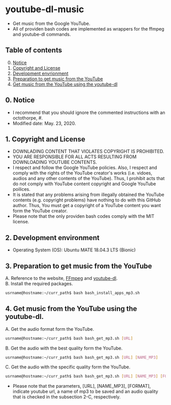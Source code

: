 # youtube-dl-music
- Get music from the Google YouTube.
- All of providen bash codes are implemented as wrappers for the ffmpeg and youtube-dl commands.


## Table of contents
0.  [Notice](#notice)
1.  [Copyright and License](#copyright_license)
2.  [Development envrionment](#envs)
3.  [Preparation to get music from the YouTube](#preparation)
4.  [Get music from the YouTube using the youtube-dl](#get_music)


## 0. Notice <a name="notice"></a>
- I recommend that you should ignore the commented instructions with an octothorpe, #.
- Modified date: May. 23, 2020.


## 1. Copyright and License <a name="copyright_license"></a>
- DOWNLADING CONTENT THAT VIOLATES COPYRIGHT IS PROHIBITED.
- YOU ARE RESPONSIBLE FOR ALL ACTS RESULTING FROM DOWNLOADING YOUTUBE CONTENTS.
- I respect and follow the Google YouTube policies. Also, I respect and comply with the rights of the YouTube creator's works (i.e. vidoes, audios and any other contents of the YouTube). Thus, I prohibit acts that do not comply with YouTube content copyright and Google YouTube poilices.
- It is stated that any problems arising from illegally obtained the YouTube contents (e.g. copyright problems) have nothing to do with this GitHub author. Thus, You must get a copyright of a YouTube content you want form the YouTube creator.
- Please note that the only providen bash codes comply with the MIT license.


## 2. Development environment <a name="envs"></a>
- Operating System (OS): Ubuntu MATE 18.04.3 LTS (Bionic)


## 3. Preparation to get music from the YouTube <a name="preparation"></a>
A. Reference to the website,
<a href="https://ffmpeg.org" title="FFmpeg">
FFmpeg</a>
and
<a href="https://ytdl-org.github.io/youtube-dl/index.html" title="youtube-dl">
youtube-dl</a>.
<br />
B. Install the required packages.<br />
```bash
usrname@hostname:~/curr_path$ bash bash_install_apps_mp3.sh
```


## 4. Get music from the YouTube using the youtube-dl. <a name="get_music"></a>
A. Get the audio format form the YouTube.
```bash
usrname@hostname:~/curr_path$ bash bash_get_mp3.sh [URL]
```
B. Get the audio with the best quality form the YouTube.
```bash
usrname@hostname:~/curr_path$ bash bash_get_mp3.sh [URL] [NAME_MP3]
```
C. Get the audio with the specific quality form the YouTube.
```bash
usrname@hostname:~/curr_path$ bash bash_get_mp3.sh [URL] [NAME_MP3] [FORMAT]
```

- Please note that the parameters, [URL], [NAME_MP3], [FORMAT], indicate youtube url, a name of mp3 to be saved and an audio quality that is checked in the subsection 2-C, respectively.
